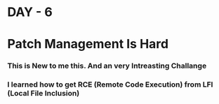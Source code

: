 # DAY - 6
# Patch Management Is Hard

### This is New to me this. And an very Intreasting Challange 

### I learned how to get RCE (Remote Code Execution) from LFI (Local File Inclusion) 


